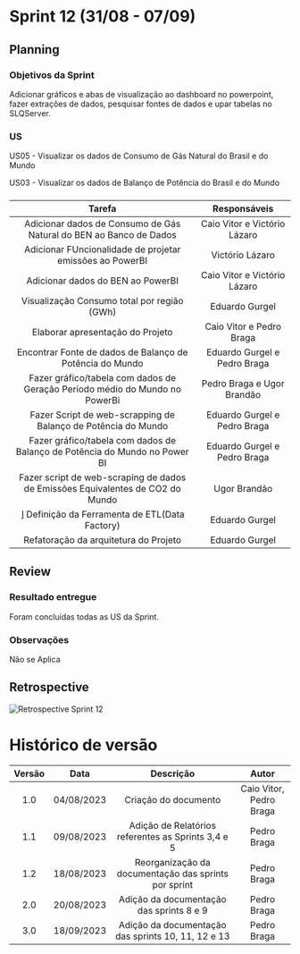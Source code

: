 # Sprint 12 (31/08 - 07/09)
## Planning
### Objetivos da Sprint 
Adicionar gráficos e abas de visualização ao dashboard no powerpoint, fazer extrações de dados, pesquisar fontes de dados e upar tabelas no SLQServer.
### US
US05 - Visualizar os dados de Consumo de Gás Natural do Brasil e do Mundo

US03 - Visualizar os dados de Balanço de Potência do Brasil e do Mundo
###
|                  Tarefa                     |      Responsáveis       |
| :-----------------------------------------: | :-------------------------: |
| Adicionar dados de Consumo de Gás Natural do BEN ao Banco de Dados | Caio Vitor e Victório Lázaro |
| Adicionar FUncionalidade de projetar emissões ao PowerBI  | Victório Lázaro  |
| Adicionar dados do BEN ao PowerBI |  Caio Vitor e Victório Lázaro  |
| Visualização Consumo total por região (GWh) | Eduardo Gurgel|
| Elaborar apresentação do Projeto | Caio Vitor e Pedro Braga |
| Encontrar Fonte de dados de Balanço de Potência do Mundo | Eduardo Gurgel e Pedro Braga |
| Fazer gráfico/tabela com dados de Geração Período médio do Mundo no PowerBi| Pedro Braga e Ugor Brandão |
| Fazer Script de web-scrapping de Balanço de Potência do Mundo | Eduardo Gurgel e Pedro Braga |
| Fazer gráfico/tabela com dados de Balanço de Potência do Mundo no Power BI | Eduardo Gurgel e Pedro Braga |
| Fazer script de web-scraping de dados de Emissões Equivalentes de CO2 do Mundo | Ugor Brandão |
⌋ Definição da Ferramenta de ETL(Data Factory) | Eduardo Gurgel |
| Refatoração da arquitetura do Projeto | Eduardo Gurgel |

## Review
### Resultado entregue
Foram concluídas todas as US da Sprint.
### Observações
Não se Aplica

## Retrospective
![Retrospective Sprint 12](https://github.com/ResidenciaTICBrisa/04_PipelineTCU/assets/98167728/59412402-c5ab-4e05-ab94-685f132e1092)


# Histórico de versão

| Versão |    Data    |                       Descrição                       |      Autor       |
| :----: | :--------: | :---------------------------------------------------: | :--------------: |
|  1.0   | 04/08/2023 |  Criação do documento                                 |Caio Vitor, Pedro Braga|
|  1.1   | 09/08/2023 |  Adição de Relatórios referentes as Sprints 3,4 e 5   | Pedro Braga      |
|  1.2   | 18/08/2023 |  Reorganização da documentação das sprints por sprint | Pedro Braga      |
|  2.0   | 20/08/2023 |  Adição da documentação das sprints 8 e 9             | Pedro Braga      |
|  3.0   | 18/09/2023 |  Adição da documentação das sprints 10, 11, 12 e 13   | Pedro Braga      |
